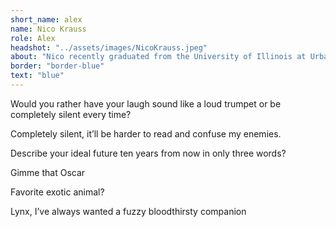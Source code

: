 ```yaml
---
short_name: alex
name: Nico Krauss
role: Alex
headshot: "../assets/images/NicoKrauss.jpeg"
about: "Nico recently graduated from the University of Illinois at Urbana-Champaign with a BFA in acting and began working in Chicago. After doing a few projects in the Windy City, he completed a long awaited move to Los Angeles and has been there admiring palm trees and considering going to the beach since the year began."
border: "border-blue"
text: "blue"
---
```

<p class="question">Would you rather have your laugh sound like a loud trumpet or be completely silent every time?</p>

<p class="answer">Completely silent, it’ll be harder to read and confuse my enemies.</p>

<p class="question">Describe your ideal future ten years from now in only three words?</p>

<p class="answer">Gimme that Oscar</p>

<p class="question">Favorite exotic animal?</p>

<p class="answer">Lynx, I’ve always wanted a fuzzy bloodthirsty companion</p>
